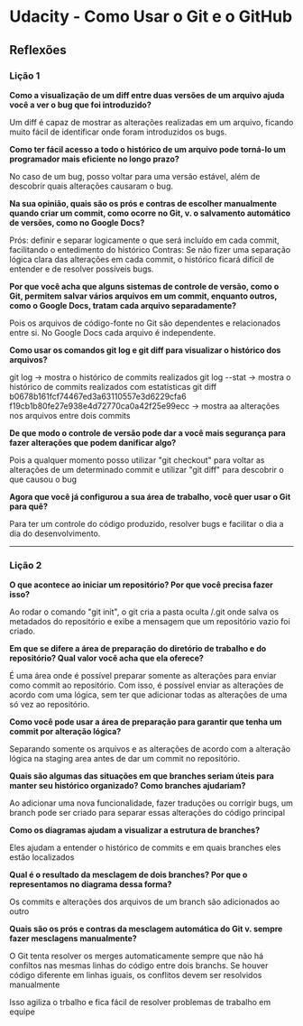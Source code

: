 # Udacity - Como Usar o Git e o GitHub

## Reflexões

### Lição 1

**Como a visualização de um diff entre duas versões de um arquivo ajuda você a ver o bug que foi introduzido?**

Um diff é capaz de mostrar as alterações realizadas em um arquivo, ficando muito fácil de identificar onde foram introduzidos os bugs.

**Como ter fácil acesso a todo o histórico de um arquivo pode torná-lo um programador mais eficiente no longo prazo?**

No caso de um bug, posso voltar para uma versão estável, além de descobrir quais alterações causaram o bug.

**Na sua opinião, quais são os prós e contras de escolher manualmente quando criar um commit, como ocorre no Git, v. o salvamento automático de versões, como no Google Docs?**

Prós: definir e separar logicamente o que será incluído em cada commit, facilitando o entedimento do histórico
Contras: Se não fizer uma separação lógica clara das alterações em cada commit, o histórico ficará difícil de entender e de resolver possíveis bugs.

**Por que você acha que alguns sistemas de controle de versão, como o Git, permitem salvar vários arquivos em um commit, enquanto outros, como o Google Docs, tratam cada arquivo separadamente?**

Pois os arquivos de código-fonte no Git são dependentes e relacionados entre si. No Google Docs cada arquivo é independente.

**Como usar os comandos git log e git diff para visualizar o histórico dos arquivos?**

git log -> mostra o histórico de commits realizados
git log --stat -> mostra o histórico de commits realizados com estatísticas
git diff b0678b161fcf74467ed3a63110557e3d6229cfa6 f19cb1b80fe27e938e4d72770ca0a42f25e99ecc -> mostra aa alterações nos arquivos entre dois commits

**De que modo o controle de versão pode dar a você mais segurança para fazer alterações que podem danificar algo?**

Pois a qualquer momento posso utilizar "git checkout" para voltar as alterações de um determinado commit e utilizar "git diff" para descobrir o que causou o bug

**Agora que você já configurou a sua área de trabalho, você quer usar o Git para quê?**

Para ter um controle do código produzido, resolver bugs e facilitar o dia a dia do desenvolvimento.

---

### Lição 2

**O que acontece ao iniciar um repositório? Por que você precisa fazer isso?**

Ao rodar o comando "git init", o git cria a pasta oculta /.git onde salva os metadados do repositório e exibe a mensagem que um repositório vazio foi criado.

**Em que se difere a área de preparação do diretório de trabalho e do repositório? Qual valor você acha que ela oferece?**

É uma área onde é possível preparar somente as alterações para enviar como commit ao repositório.
Com isso, é possível enviar as alterações de acordo com uma lógica, sem ter que adicionar todas as alterações de uma só vez ao repositório.

**Como você pode usar a área de preparação para garantir que tenha um commit por alteração lógica?**

Separando somente os arquivos e as alterações de acordo com a alteração lógica na staging area antes de dar um commit no repositório.

**Quais são algumas das situações em que branches seriam úteis para manter seu histórico organizado? Como branches ajudariam?**

Ao adicionar uma nova funcionalidade, fazer traduções ou corrigir bugs, um branch pode ser criado para separar essas alterações do código principal

**Como os diagramas ajudam a visualizar a estrutura de branches?**

Eles ajudam a entender o histórico de commits e em quais branches eles estão localizados

**Qual é o resultado da mesclagem de dois branches? Por que o representamos no diagrama dessa forma?**

Os commits e alterações dos arquivos de um branch são adicionados ao outro

**Quais são os prós e contras da mesclagem automática do Git v. sempre fazer mesclagens manualmente?**

O Git tenta resolver os merges automaticamente sempre que não há confiltos nas mesmas linhas do código entre dois branchs.
Se houver código diferente em linhas iguais, os conflitos devem ser resolvidos manualmente

Isso agiliza o trbalho e fica fácil de resolver problemas de trabalho em equipe